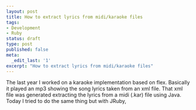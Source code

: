 ```yaml
---
layout: post
title: How to extract lyrics from midi/karaoke files
tags:
- Development
- Ruby
status: draft
type: post
published: false
meta:
  _edit_last: '1'
excerpt: "How to extract lyrics from midi/karaoke files"
---
```

The last year I worked on a karaoke implementation based on flex. Basically it played an mp3 showing the song lyrics taken from an xml file. That xml file was generated extracting the lyrics from a midi (.kar) file using Java.
Today I tried to do the same thing but with JRuby, 
